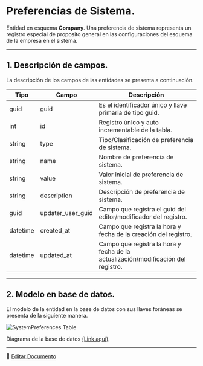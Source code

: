 # Preferencias de Sistema.

Entidad en esquema **Company**. Una preferencia de sistema representa un registro especial de proposito general en las configuraciones del esquema de la empresa en el sistema.

---

## 1.   Descripción de campos.

La descripción de los campos de las entidades se presenta a continuación.

| Tipo | Campo | Descripción |
|-|-|-|
| guid | guid | Es el identificador único y llave primaria de tipo guid. |
| int | id | Registro único y auto incrementable de la tabla. |
| string | type | Tipo/Clasificación de preferencia de sistema. |
| string | name | Nombre de preferencia de sistema. |
| string | value | Valor inicial de preferencia de sistema. |
| string | description | Descripción de preferencia de sistema. |
| guid | updater_user_guid | Campo que registra el guid del editor/modificador del registro. |
| datetime | created_at | Campo que registra la hora y fecha de la creación del registro. |
| datetime | updated_at | Campo que registra la hora y fecha de la actualización/modificación del registro. |

--- 

## 2.  Modelo en base de datos.

El modelo de la entidad en la base de datos con sus llaves foráneas se presenta de la siguiente manera.

![SystemPreferences Table](/images/ComSystemPreferencesTable.png)

Diagrama de la base de datos [(Link aquí)](https://app.diagrams.net/#G12bfdBfGq1QhoH-HbKd0D5KDiGZxJKMYT).

---

📝 [Editar Documento](https://github.com/4uRest/documentation)